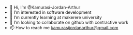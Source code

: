 - 👋 Hi, I’m @Kamurasi-Jordan-Arthur
- 👀 I’m interested in software development 
- 🌱 I’m currently learning at makerere university
- 💞️ I’m looking to collaborate on github with contractive work
- 📫 How to reach me 
kamurasijordanarthur@gmail.com

<!---
Kamurasi-Jordan-Arthur/Kamurasi-Jordan-Arthur is a ✨ special ✨ repository because its `README.md` (this file) appears on your GitHub profile.
You can click the Preview link to take a look at your changes.
--->
